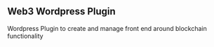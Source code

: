 ## Web3 Wordpress Plugin

Wordpress Plugin to create and manage front end around blockchain functionality
